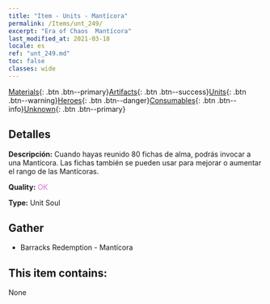 ```yaml
---
title: "Item - Units - Mantícora"
permalink: /Items/unt_249/
excerpt: "Era of Chaos  Mantícora"
last_modified_at: 2021-03-18
locale: es
ref: "unt_249.md"
toc: false
classes: wide
---
```

 [Materials](/es/Items/){: .btn .btn--primary}[Artifacts](/es/Items/Artifacts/){: .btn .btn--success}[Units](/es/Items/Units/){: .btn .btn--warning}[Heroes](/es/Items/Heroes/){: .btn .btn--danger}[Consumables](/es/Items/Consumables/){: .btn .btn--info}[Unknown](/es/Items/Unknown/){: .btn .btn--primary}

## Detalles
 **Descripción:** Cuando hayas reunido 80 fichas de alma, podrás invocar a una Mantícora. Las fichas también se pueden usar para mejorar o aumentar el rango de las Mantícoras.

 **Quality:** <span style="color: #DA70D6">OK</span>

 **Type:** Unit Soul

## Gather

*    Barracks Redemption - Mantícora 

## This item contains:

  None


